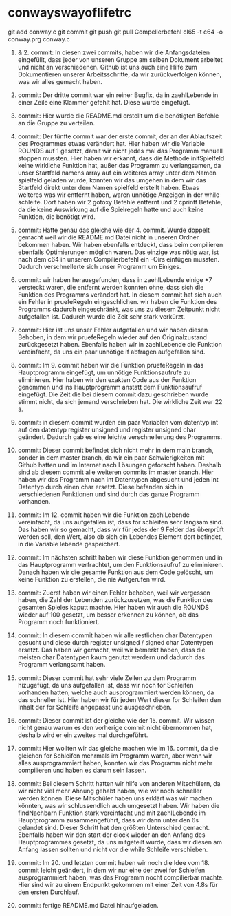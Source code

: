 # conwayswayoflifetrc
git add conway.c
git commit
git push
git pull
Compelierbefehl
cl65 -t c64 -o conway.prg conway.c


1. & 2. commit: In diesen zwei commits, haben wir die Anfangsdateien eingefüllt, dass jeder von unseren Gruppe am selben Dokument arbeitet und nicht an verschiedenen. Github ist uns auch eine Hilfe zum Dokumentieren unserer Arbeitsschritte, da wir zurückverfolgen können, was wir alles gemacht haben. 

3. commit: Der dritte commit war ein reiner Bugfix, da in zaehlLebende in einer Zeile eine Klammer gefehlt hat. Diese wurde eingefügt.

4. commit: Hier wurde die README.md erstellt um die benötigten Befehle an die Gruppe zu verteilen.

5. commit: Der fünfte commit war der erste commit, der an der Ablaufszeit des Programmes etwas verändert hat. Hier haben wir die Variable ROUNDS auf 1 gesetzt, damit wir nicht jedes mal das Programm manuell stoppen mussten. Hier haben wir erkannt, dass die Methode initSpielfeld keine wirkliche Funktion hat, außer das Programm zu verlangsamen, da unser Startfeld namens array auf ein weiteres array unter dem Namen spielfeld geladen wurde, konnten wir das umgehen in dem wir das Startfeld direkt unter dem Namen spielfeld erstellt haben. Etwas weiteres was wir entfernt haben, waren unnötige Anzeigen in der while schleife. Dort haben wir 2 gotoxy Befehle entfernt und 2 cprintf Befehle, da die keine Auswirkung auf die Spielregeln hatte und auch keine Funktion, die benötigt wird.

6. commit: Hatte genau das gleiche wie der 4. commit. Wurde doppelt gemacht weil wir die README.md Datei nicht in unseren Ordner bekommen haben. Wir haben ebenfalls entdeckt, dass beim compilieren ebenfalls Optimierungen möglich waren. Das einzige was nötig war, ist nach dem c64 in unserem Compilierbefehl ein -Oirs einfügen mussten. Dadurch verschnellerte sich unser Programm um Einiges.

7. commit: wir haben herausgefunden, dass in zaehlLebende einige *7 versteckt waren, die entfernt werden konnten ohne, dass sich die Funktion des Programms verändert hat. In diesem commit hat sich auch ein Fehler in pruefeRegeln eingeschlichen. wir haben die Funktion des Programms dadurch eingeschränkt, was uns zu diesem Zeitpunkt nicht aufgefallen ist. Dadurch wurde die Zeit sehr stark verkürzt.

8. commit: Hier ist uns unser Fehler aufgefallen und wir haben diesen Behoben, in dem wir pruefeRegeln wieder auf den Originalzustand zurückgesetzt haben. Ebenfalls haben wir in zaehlLebende die Funktion vereinfacht, da uns ein paar unnötige if abfragen aufgefallen sind.

9. commit: Im 9. commit haben wir die Funktion pruefeRegeln in das Hauptprogramm eingefügt, um unnötige Funktionsaufrufe zu eliminieren. Hier haben wir den exakten Code aus der Funktion genommen und ins Hauptprogramm anstatt dem Funktionsaufruf eingefügt. Die Zeit die bei diesem commit dazu geschrieben wurde stimmt nicht, da sich jemand verschrieben hat. Die wirkliche Zeit war 22 s.

10. commit: in diesem commit wurden ein paar Variablen vom datentyp int auf den datentyp register unsigned und register unsigned char geändert. Dadurch gab es eine leichte verschnellerung des Programms.

11. commit: Dieser commit befindet sich nicht mehr in dem main branch, sonder in dem master branch, da wir ein paar Schwierigkeiten mit Github hatten und im Internet nach Lösungen geforscht haben. Deshalb sind ab diesem commit alle weiteren commits im master branch. Hier haben wir das Programm nach int Datentypen abgesucht und jeden int Datentyp durch einen char ersetzt. Diese befanden sich in verschiedenen Funktionen und sind durch das ganze Programm vorhanden.

12. commit: Im 12. commit haben wir die Funktion zaehlLebende vereinfacht, da uns aufgefallen ist, dass for schleifen sehr langsam sind. Das haben wir so gemacht, dass wir für jedes der 9 Felder das überprüft werden soll, den Wert, also ob sich ein Lebendes Element dort befindet, in die Variable lebende gespeichert.

13. commit: Im nächsten schritt haben wir diese Funktion genommen und in das Hauptprogramm verfrachtet, um den Funktionsaufruf zu eliminieren. Danach haben wir die gesamte Funktion aus dem Code gelöscht, um keine Funktion zu erstellen, die nie Aufgerufen wird.

14. commit: Zuerst haben wir einen Fehler behoben, weil wir vergessen haben, die Zahl der Lebenden zurückzusetzen, was die Funktion des gesamten Spieles kaputt machte. Hier haben wir auch die ROUNDS wieder auf 100 gesetzt, um besser erkennen zu können, ob das Programm noch funktioniert.

15. commit: In diesem commit haben wir alle restlichen char Datentypen gesucht und diese durch register unsigned / signed char Datentypen ersetzt. Das haben wir gemacht, weil wir bemerkt haben, dass die meisten char Datentypen kaum genutzt werdern und dadurch das Programm verlangsamt haben.

16. commit: Dieser commit hat sehr viele Zeilen zu dem Programm hizugefügt, da uns aufgefallen ist, dass wir noch for Schleifen vorhanden hatten, welche auch ausprogrammiert werden können, da das schneller ist. Hier haben wir für jeden Wert dieser for Schleifen den Inhalt der for Schleife angepasst und ausgeschrieben.

17. commit: Dieser commit ist der gleiche wie der 15. commit. Wir wissen nicht genau warum es den vorherige commit nicht übernommen hat, deshalb wird er ein zweites mal durchgeführt.

18. commit: Hier wollten wir das gleiche machen wie im 16. commit, da die gleichen for Schleifen mehrmals im Programm waren, aber wenn wir alles ausprogrammiert haben, konnten wir das Programm nicht mehr compilieren und haben es darum sein lassen.

19. commit: Bei diesem Schritt hatten wir hilfe von anderen Mitschülern, da wir nicht viel mehr Ahnung gehabt haben, wie wir noch schneller werden können. Diese Mitschüler haben uns erklärt was wir machen könnten, was wir schlussendlich auch umgesetzt haben. Wir haben die findNachbarn Funktion stark vereinfacht und mit zaehlLebende im Hauptprogramm zusammengeführt, dass wir dann unter den 6s gelandet sind. Dieser Schritt hat den größten Unterschied gemacht. Ebenfalls haben wir den start der clock wieder an den Anfang des Hauptprogrammes gesetzt, da uns mitgeteilt wurde, dass wir diesen am Anfang lassen sollten und nicht vor die while Schleife verschieben.

20. commit: Im 20. und letzten commit haben wir noch die Idee vom 18. commit leicht geändert, in dem wir nur eine der zwei for Schleifen ausprogrammiert haben, was das Programm nocht compilierbar machte. Hier sind wir zu einem Endpunkt gekommen mit einer Zeit von 4.8s für den ersten Durchlauf.

21. commit: fertige README.md Datei hinaufgeladen.